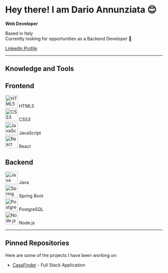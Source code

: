 # Hey there! I am Dario Annunziata 😊

**Web Developer**

Based in Italy  
Currently looking for opportunities as a Backend Developer 🚀  

[LinkedIn Profile](https://www.linkedin.com/in/dario-annunziata)

---

## Knowledge and Tools

## Frontend
<img src="https://cdn.jsdelivr.net/npm/simple-icons@v9/icons/html5.svg" alt="HTML5" width="40" height="40"/> HTML5  
<img src="https://cdn.jsdelivr.net/npm/simple-icons@v9/icons/css3.svg" alt="CSS3" width="40" height="40"/> CSS3  
<img src="https://cdn.jsdelivr.net/npm/simple-icons@v9/icons/javascript.svg" alt="JavaScript" width="40" height="40"/> JavaScript  
<img src="https://cdn.jsdelivr.net/npm/simple-icons@v9/icons/react.svg" alt="React" width="40" height="40"/> React  

## Backend
<img src="https://cdn.jsdelivr.net/npm/simple-icons@v9/icons/java.svg" alt="Java" width="40" height="40"/> Java  
<img src="https://cdn.jsdelivr.net/npm/simple-icons@v9/icons/springboot.svg" alt="Spring Boot" width="40" height="40"/> Spring Boot  
<img src="https://cdn.jsdelivr.net/npm/simple-icons@v9/icons/postgresql.svg" alt="PostgreSQL" width="40" height="40"/> PostgreSQL  
<img src="https://cdn.jsdelivr.net/npm/simple-icons@v9/icons/node-dot-js.svg" alt="Node.js" width="40" height="40"/> Node.js  


---

## Pinned Repositories
Here are some of the projects I have been working on:
- [CasaFinder](https://github.com/dario-annunziata/CasaFinder) - Full Stack Application
